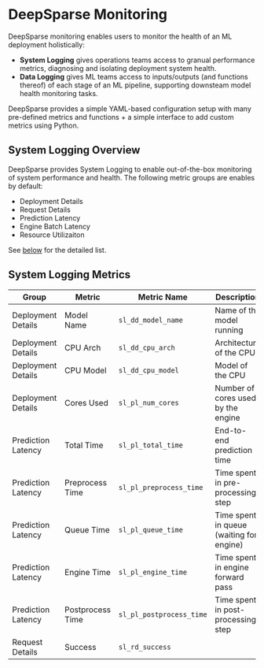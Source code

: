 # DeepSparse Monitoring

DeepSparse monitoring enables users to monitor the health of an ML deployment holistically:
- **System Logging** gives operations teams access to granual performance metrics, diagnosing and isolating deployment system health.
- **Data Logging** gives ML teams access to inputs/outputs (and functions thereof) of each stage of an ML pipeline, supporting downsteam model health monitoring tasks.

DeepSparse provides a simple YAML-based configuration setup with many pre-defined metrics and functions + a simple interface to add custom metrics using Python.

## System Logging Overview

DeepSparse provides System Logging to enable out-of-the-box monitoring of system performance and health. The following metric groups are enables by default:
- Deployment Details
- Request Details
- Prediction Latency
- Engine Batch Latency
- Resource Utilizaiton

See [below](/README.md#system-logging-metrics) for the detailed list.


## System Logging Metrics

|Group              |Metric           |Metric Name              |Description                              |Granularity    |Usage  |Frequency      |
|-------------------|---------------- |-------------------------|-----------------------------------------|---------------|-------|---------------|
|Deployment Details |Model Name       |`sl_dd_model_name`       |Name of the model running                |Per Pipeline   |All    |1 hour         |
|Deployment Details |CPU Arch         |`sl_dd_cpu_arch`         |Architecture of the CPU                  |Per Server     |All    |1 hour         |
|Deployment Details |CPU Model        |`sl_dd_cpu_model`        |Model of the CPU                         |Per Server     |All    |1 hour         |
|Deployment Details |Cores Used       |`sl_pl_num_cores`        |Number of cores used by the engine       |Per Server     |All    |1 hour         |
|Prediction Latency |Total Time       |`sl_pl_total_time`       |End-to-end prediction time               |Per Pipeline   |All    |Per Prediction |
|Prediction Latency |Preprocess Time  |`sl_pl_preprocess_time`  |Time spent in pre-processing step        |Per Pipeline   |All    |Per Prediction |
|Prediction Latency |Queue Time       |`sl_pl_queue_time`       |Time spent in queue (waiting for engine) |Per Pipeline   |All    |Per Prediction |
|Prediction Latency |Engine Time      |`sl_pl_engine_time`      |Time spent in engine forward pass        |Per Pipeline   |All    |Per Prediction |
|Prediction Latency |Postprocess Time |`sl_pl_postprocess_time` |Time spent in post-processing step       |Per Pipeline   |All    |Per Prediction |
|Request Details    |Success          |`sl_rd_success`          |
